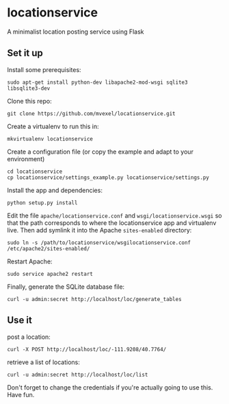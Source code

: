 locationservice
===============

A minimalist location posting service using Flask

Set it up
---------

Install some prerequisites:

    sudo apt-get install python-dev libapache2-mod-wsgi sqlite3 libsqlite3-dev

Clone this repo:

    git clone https://github.com/mvexel/locationservice.git
    
Create a virtualenv to run this in:

    mkvirtualenv locationservice
    
Create a configuration file (or copy the example and adapt to your environment)

    cd locationservice
    cp locationservice/settings_example.py locationservice/settings.py

Install the app and dependencies:

    python setup.py install

Edit the file `apache/locationservice.conf` and `wsgi/locationservice.wsgi` so that the path corresponds to where the locationservice app and virtualenv live.
Then add symlink it into the Apache `sites-enabled` directory:

    sudo ln -s /path/to/locationservice/wsgilocationservice.conf /etc/apache2/sites-enabled/
    
Restart Apache:

    sudo service apache2 restart

Finally, generate the SQLite database file:

    curl -u admin:secret http://localhost/loc/generate_tables


Use it
------

post a location:

    curl -X POST http://localhost/loc/-111.9208/40.7764/

retrieve a list of locations:

    curl -u admin:secret http://localhost/loc/list
    
Don't forget to change the credentials if you're actually going to use this.
Have fun.
